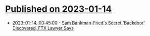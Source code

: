 # [Published on 2023-01-14](index.md)

* [2023-01-14, 00:45:00](https://news.slashdot.org/story/23/01/13/2233237/sam-bankman-frieds-secret-backdoor-discovered-ftx-lawyer-says?utm_source=rss1.0mainlinkanon&utm_medium=feed) - [Sam Bankman-Fried's Secret 'Backdoor' Discovered, FTX Lawyer Says](https://news.slashdot.org/story/23/01/13/2233237/sam-bankman-frieds-secret-backdoor-discovered-ftx-lawyer-says?utm_source=rss1.0mainlinkanon&utm_medium=feed)

